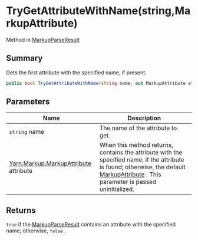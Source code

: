 # TryGetAttributeWithName(string,MarkupAttribute)

Method in [MarkupParseResult](yarn.markup.markupparseresult.md)

## Summary

Gets the first attribute with the specified name, if present.

```csharp
public bool TryGetAttributeWithName(string name, out MarkupAttribute attribute)
```

## Parameters

| Name                                                                    | Description                                                                                                                                                                                                             |
| ----------------------------------------------------------------------- | ----------------------------------------------------------------------------------------------------------------------------------------------------------------------------------------------------------------------- |
| `string` name                                                           | The name of the attribute to get.                                                                                                                                                                                       |
| [Yarn.Markup.MarkupAttribute](yarn.markup.markupattribute.md) attribute | When this method returns, contains the attribute with the specified name, if the attribute is found; otherwise, the default [MarkupAttribute](yarn.markup.markupattribute.md) . This parameter is passed uninitialized. |

## Returns

`true` if the [MarkupParseResult](yarn.markup.markupparseresult.md) contains an attribute with the specified name; otherwise, `false` .
